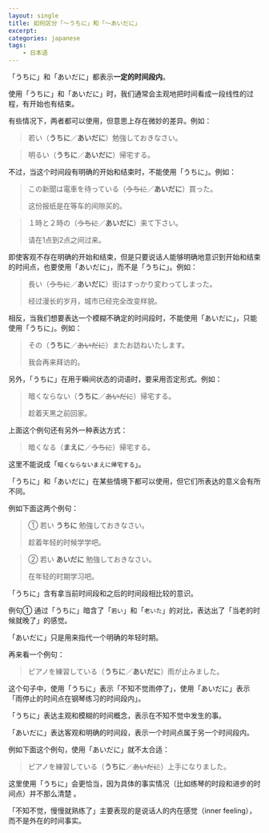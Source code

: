 ```yaml
---
layout: single
title: 如何区分「～うちに」和「～あいだに」
excerpt: 
categories: japanese
tags:
    - 日本语
---
```


「うちに」和「あいだに」都表示**一定的时间段内**。

使用「うちに」和「あいだに」时，我们通常会主观地把时间看成一段线性的过程，有开始也有结束。

有些情况下，两者都可以使用，但意思上存在微妙的差异。例如：

> 若い（**うちに**／**あいだに**）勉強しておきなさい。

> 明るい（**うちに**／**あいだに**）帰宅する。

不过，当这个时间段有明确的开始和结束时，不能使用「うちに」。例如：

> この新聞は電車を待っている（~~うちに~~／**あいだに**）買った。
> 
> 这份报纸是在等车的间隙买的。

> １時と２時の（~~うちに~~／**あいだに**）来て下さい。
>
> 请在1点到2点之间过来。

即使客观不存在明确的开始和结束，但是只要说话人能够明确地意识到开始和结束的时间点，也要使用「あいだに」，而不是「うちに」。例如：

> 長い（~~うちに~~／**あいだに**）街はすっかり変わってしまった。
>
> 经过漫长的岁月，城市已经完全改变样貌。

相反，当我们想要表达一个模糊不确定的时间段时，不能使用「あいだに」，只能使用「うちに」。例如：

> その（**うちに**／~~あいだに~~）またお訪ねいたします。
>
> 我会再来拜访的。

另外，「うちに」在用于瞬间状态的词语时，要采用否定形式。例如：

> 暗くならない（**うちに**／~~あいだに~~）帰宅する。
>
> 趁着天黑之前回家。

上面这个例句还有另外一种表达方式：

> 暗くなる（**まえに**／~~うちに~~）帰宅する。

这里不能说成「`暗くならないまえに帰宅する`」。


「うちに」和「あいだに」在某些情境下都可以使用，但它们所表达的意义会有所不同。

例如下面这两个例句：

> ① 若い **うちに** 勉強しておきなさい。
>
> 趁着年轻的时候学学吧。

> ② 若い **あいだに** 勉強しておきなさい。
>
> 在年轻的时期学习吧。

「うちに」含有拿当前时间段和之后的时间段相比较的意识。

例句① 通过「うちに」暗含了「`若い`」和「`老いた`」的对比，表达出了「当老的时候就晚了」的感觉。

「あいだに」只是用来指代一个明确的年轻时期。

再来看一个例句：

> ピアノを練習している（**うちに**／**あいだに**）雨が止みました。

这个句子中，使用「うちに」表示「不知不觉雨停了」，使用「あいだに」表示「雨停止的时间点在钢琴练习的时间段内」。

「うちに」表达主观和模糊的时间概念，表示在不知不觉中发生的事。

「あいだに」表达客观和明确的时间段，表示一个时间点属于另一个时间段内。

例如下面这个例句，使用「あいだに」就不太合适：

> ピアノを練習している（**うちに**／~~あいだに~~）上手になりました。

这里使用「うちに」会更恰当，因为具体的事实情况（比如练琴的时段和进步的时间点）并不那么清楚 。

「不知不觉，慢慢就熟练了」主要表现的是说话人的内在感觉（inner feeling），而不是外在的时间事实。
